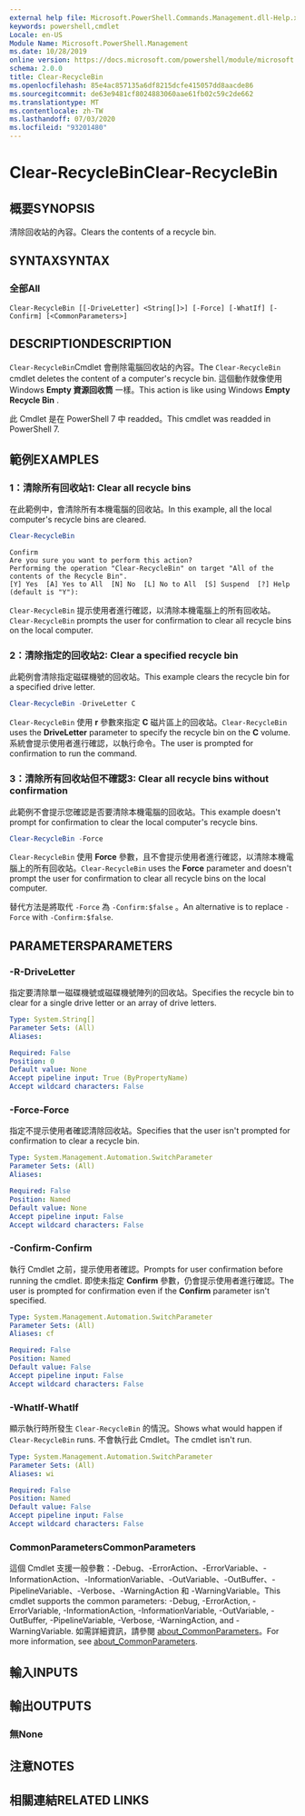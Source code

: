 ```yaml
---
external help file: Microsoft.PowerShell.Commands.Management.dll-Help.xml
keywords: powershell,cmdlet
Locale: en-US
Module Name: Microsoft.PowerShell.Management
ms.date: 10/28/2019
online version: https://docs.microsoft.com/powershell/module/microsoft.powershell.management/clear-recyclebin?view=powershell-7&WT.mc_id=ps-gethelp
schema: 2.0.0
title: Clear-RecycleBin
ms.openlocfilehash: 85e4ac857135a6df8215dcfe415057dd8aacde86
ms.sourcegitcommit: de63e9481cf8024883060aae61fb02c59c2de662
ms.translationtype: MT
ms.contentlocale: zh-TW
ms.lasthandoff: 07/03/2020
ms.locfileid: "93201480"
---
```

# <span data-ttu-id="d5cc3-103">Clear-RecycleBin</span><span class="sxs-lookup"><span data-stu-id="d5cc3-103">Clear-RecycleBin</span></span>

## <span data-ttu-id="d5cc3-104">概要</span><span class="sxs-lookup"><span data-stu-id="d5cc3-104">SYNOPSIS</span></span>
<span data-ttu-id="d5cc3-105">清除回收站的內容。</span><span class="sxs-lookup"><span data-stu-id="d5cc3-105">Clears the contents of a recycle bin.</span></span>

## <span data-ttu-id="d5cc3-106">SYNTAX</span><span class="sxs-lookup"><span data-stu-id="d5cc3-106">SYNTAX</span></span>

### <span data-ttu-id="d5cc3-107">全部</span><span class="sxs-lookup"><span data-stu-id="d5cc3-107">All</span></span>

```
Clear-RecycleBin [[-DriveLetter] <String[]>] [-Force] [-WhatIf] [-Confirm] [<CommonParameters>]
```

## <span data-ttu-id="d5cc3-108">DESCRIPTION</span><span class="sxs-lookup"><span data-stu-id="d5cc3-108">DESCRIPTION</span></span>

<span data-ttu-id="d5cc3-109">`Clear-RecycleBin`Cmdlet 會刪除電腦回收站的內容。</span><span class="sxs-lookup"><span data-stu-id="d5cc3-109">The `Clear-RecycleBin` cmdlet deletes the content of a computer's recycle bin.</span></span> <span data-ttu-id="d5cc3-110">這個動作就像使用 Windows **Empty 資源回收筒** 一樣。</span><span class="sxs-lookup"><span data-stu-id="d5cc3-110">This action is like using Windows **Empty Recycle Bin** .</span></span>

<span data-ttu-id="d5cc3-111">此 Cmdlet 是在 PowerShell 7 中 readded。</span><span class="sxs-lookup"><span data-stu-id="d5cc3-111">This cmdlet was readded in PowerShell 7.</span></span>

## <span data-ttu-id="d5cc3-112">範例</span><span class="sxs-lookup"><span data-stu-id="d5cc3-112">EXAMPLES</span></span>

### <span data-ttu-id="d5cc3-113">1：清除所有回收站</span><span class="sxs-lookup"><span data-stu-id="d5cc3-113">1: Clear all recycle bins</span></span>

<span data-ttu-id="d5cc3-114">在此範例中，會清除所有本機電腦的回收站。</span><span class="sxs-lookup"><span data-stu-id="d5cc3-114">In this example, all the local computer's recycle bins are cleared.</span></span>

```powershell
Clear-RecycleBin
```

```Output
Confirm
Are you sure you want to perform this action?
Performing the operation "Clear-RecycleBin" on target "All of the contents of the Recycle Bin".
[Y] Yes  [A] Yes to All  [N] No  [L] No to All  [S] Suspend  [?] Help (default is "Y"):
```

<span data-ttu-id="d5cc3-115">`Clear-RecycleBin` 提示使用者進行確認，以清除本機電腦上的所有回收站。</span><span class="sxs-lookup"><span data-stu-id="d5cc3-115">`Clear-RecycleBin` prompts the user for confirmation to clear all recycle bins on the local computer.</span></span>

### <span data-ttu-id="d5cc3-116">2：清除指定的回收站</span><span class="sxs-lookup"><span data-stu-id="d5cc3-116">2: Clear a specified recycle bin</span></span>

<span data-ttu-id="d5cc3-117">此範例會清除指定磁碟機號的回收站。</span><span class="sxs-lookup"><span data-stu-id="d5cc3-117">This example clears the recycle bin for a specified drive letter.</span></span>

```powershell
Clear-RecycleBin -DriveLetter C
```

<span data-ttu-id="d5cc3-118">`Clear-RecycleBin` 使用 **r** 參數來指定 **C** 磁片區上的回收站。</span><span class="sxs-lookup"><span data-stu-id="d5cc3-118">`Clear-RecycleBin` uses the **DriveLetter** parameter to specify the recycle bin on the **C** volume.</span></span> <span data-ttu-id="d5cc3-119">系統會提示使用者進行確認，以執行命令。</span><span class="sxs-lookup"><span data-stu-id="d5cc3-119">The user is prompted for confirmation to run the command.</span></span>

### <span data-ttu-id="d5cc3-120">3：清除所有回收站但不確認</span><span class="sxs-lookup"><span data-stu-id="d5cc3-120">3: Clear all recycle bins without confirmation</span></span>

<span data-ttu-id="d5cc3-121">此範例不會提示您確認是否要清除本機電腦的回收站。</span><span class="sxs-lookup"><span data-stu-id="d5cc3-121">This example doesn't prompt for confirmation to clear the local computer's recycle bins.</span></span>

```powershell
Clear-RecycleBin -Force
```

<span data-ttu-id="d5cc3-122">`Clear-RecycleBin` 使用 **Force** 參數，且不會提示使用者進行確認，以清除本機電腦上的所有回收站。</span><span class="sxs-lookup"><span data-stu-id="d5cc3-122">`Clear-RecycleBin` uses the **Force** parameter and doesn't prompt the user for confirmation to clear all recycle bins on the local computer.</span></span>

<span data-ttu-id="d5cc3-123">替代方法是將取代 `-Force` 為 `-Confirm:$false` 。</span><span class="sxs-lookup"><span data-stu-id="d5cc3-123">An alternative is to replace `-Force` with `-Confirm:$false`.</span></span>

## <span data-ttu-id="d5cc3-124">PARAMETERS</span><span class="sxs-lookup"><span data-stu-id="d5cc3-124">PARAMETERS</span></span>

### <span data-ttu-id="d5cc3-125">-R</span><span class="sxs-lookup"><span data-stu-id="d5cc3-125">-DriveLetter</span></span>

<span data-ttu-id="d5cc3-126">指定要清除單一磁碟機號或磁碟機號陣列的回收站。</span><span class="sxs-lookup"><span data-stu-id="d5cc3-126">Specifies the recycle bin to clear for a single drive letter or an array of drive letters.</span></span>

```yaml
Type: System.String[]
Parameter Sets: (All)
Aliases:

Required: False
Position: 0
Default value: None
Accept pipeline input: True (ByPropertyName)
Accept wildcard characters: False
```

### <span data-ttu-id="d5cc3-127">-Force</span><span class="sxs-lookup"><span data-stu-id="d5cc3-127">-Force</span></span>

<span data-ttu-id="d5cc3-128">指定不提示使用者確認清除回收站。</span><span class="sxs-lookup"><span data-stu-id="d5cc3-128">Specifies that the user isn't prompted for confirmation to clear a recycle bin.</span></span>

```yaml
Type: System.Management.Automation.SwitchParameter
Parameter Sets: (All)
Aliases:

Required: False
Position: Named
Default value: None
Accept pipeline input: False
Accept wildcard characters: False
```

### <span data-ttu-id="d5cc3-129">-Confirm</span><span class="sxs-lookup"><span data-stu-id="d5cc3-129">-Confirm</span></span>

<span data-ttu-id="d5cc3-130">執行 Cmdlet 之前，提示使用者確認。</span><span class="sxs-lookup"><span data-stu-id="d5cc3-130">Prompts for user confirmation before running the cmdlet.</span></span> <span data-ttu-id="d5cc3-131">即使未指定 **Confirm** 參數，仍會提示使用者進行確認。</span><span class="sxs-lookup"><span data-stu-id="d5cc3-131">The user is prompted for confirmation even if the **Confirm** parameter isn't specified.</span></span>

```yaml
Type: System.Management.Automation.SwitchParameter
Parameter Sets: (All)
Aliases: cf

Required: False
Position: Named
Default value: False
Accept pipeline input: False
Accept wildcard characters: False
```

### <span data-ttu-id="d5cc3-132">-WhatIf</span><span class="sxs-lookup"><span data-stu-id="d5cc3-132">-WhatIf</span></span>

<span data-ttu-id="d5cc3-133">顯示執行時所發生 `Clear-RecycleBin` 的情況。</span><span class="sxs-lookup"><span data-stu-id="d5cc3-133">Shows what would happen if `Clear-RecycleBin` runs.</span></span> <span data-ttu-id="d5cc3-134">不會執行此 Cmdlet。</span><span class="sxs-lookup"><span data-stu-id="d5cc3-134">The cmdlet isn't run.</span></span>

```yaml
Type: System.Management.Automation.SwitchParameter
Parameter Sets: (All)
Aliases: wi

Required: False
Position: Named
Default value: False
Accept pipeline input: False
Accept wildcard characters: False
```

### <span data-ttu-id="d5cc3-135">CommonParameters</span><span class="sxs-lookup"><span data-stu-id="d5cc3-135">CommonParameters</span></span>

<span data-ttu-id="d5cc3-136">這個 Cmdlet 支援一般參數：-Debug、-ErrorAction、-ErrorVariable、-InformationAction、-InformationVariable、-OutVariable、-OutBuffer、-PipelineVariable、-Verbose、-WarningAction 和 -WarningVariable。</span><span class="sxs-lookup"><span data-stu-id="d5cc3-136">This cmdlet supports the common parameters: -Debug, -ErrorAction, -ErrorVariable, -InformationAction, -InformationVariable, -OutVariable, -OutBuffer, -PipelineVariable, -Verbose, -WarningAction, and -WarningVariable.</span></span> <span data-ttu-id="d5cc3-137">如需詳細資訊，請參閱 [about_CommonParameters](https://go.microsoft.com/fwlink/?LinkID=113216)。</span><span class="sxs-lookup"><span data-stu-id="d5cc3-137">For more information, see [about_CommonParameters](https://go.microsoft.com/fwlink/?LinkID=113216).</span></span>

## <span data-ttu-id="d5cc3-138">輸入</span><span class="sxs-lookup"><span data-stu-id="d5cc3-138">INPUTS</span></span>

## <span data-ttu-id="d5cc3-139">輸出</span><span class="sxs-lookup"><span data-stu-id="d5cc3-139">OUTPUTS</span></span>

### <span data-ttu-id="d5cc3-140">無</span><span class="sxs-lookup"><span data-stu-id="d5cc3-140">None</span></span>

## <span data-ttu-id="d5cc3-141">注意</span><span class="sxs-lookup"><span data-stu-id="d5cc3-141">NOTES</span></span>

## <span data-ttu-id="d5cc3-142">相關連結</span><span class="sxs-lookup"><span data-stu-id="d5cc3-142">RELATED LINKS</span></span>
